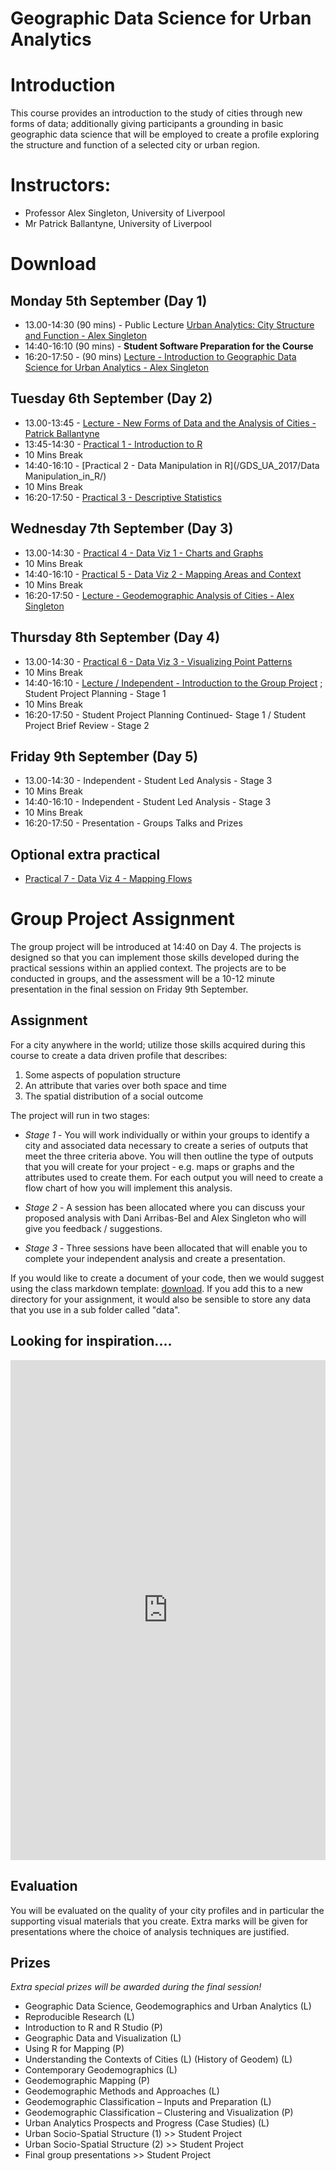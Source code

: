 # Geographic Data Science for Urban Analytics

# Introduction
This course provides an introduction to the study of cities through new forms of data; additionally giving participants a grounding in basic geographic data science that will be employed to create a profile exploring the structure and function of a selected city or urban region.

# Instructors:
* Professor Alex Singleton, University of Liverpool
* Mr Patrick Ballantyne, University of Liverpool

# Download

## Monday 5th September (Day 1)
* 13.00-14:30 (90 mins) - Public Lecture [Urban Analytics: City Structure and Function - Alex Singleton]()
* 14:40-16:10 (90 mins) - **Student Software Preparation for the Course**
* 16:20-17:50 - (90 mins) [Lecture - Introduction to Geographic Data Science for Urban Analytics - Alex Singleton]()

## Tuesday 6th September (Day 2)
* 13.00-13:45 - [Lecture - New Forms of Data and the Analysis of Cities - Patrick Ballantyne]()
* 13:45-14:30 - [Practical 1 - Introduction to R](/GDS_UA_2017/Introduction_to_R/)
* 10 Mins Break
* 14:40-16:10 - [Practical 2 - Data Manipulation in R](/GDS_UA_2017/Data Manipulation_in_R/)
* 10 Mins Break
* 16:20-17:50 - [Practical 3 - Descriptive Statistics](/GDS_UA_2017/Descriptive_statistics/)

## Wednesday 7th September (Day 3)
* 13.00-14:30 - [Practical 4 - Data Viz 1 - Charts and Graphs](/GDS_UA_2017/Charts_and_Graphs/)
* 10 Mins Break
* 14:40-16:10 - [Practical 5 - Data Viz 2 - Mapping Areas and Context](/GDS_UA_2017/Mapping_Areas_and_Context/)
* 10 Mins Break
* 16:20-17:50 - [Lecture - Geodemographic Analysis of Cities - Alex Singleton]()

## Thursday 8th September (Day 4)

* 13.00-14:30 - [Practical 6 - Data Viz 3 - Visualizing Point Patterns](/GDS_UA_2017/Visualizing_Point_Patterns/)
* 10 Mins Break
* 14:40-16:10 - [Lecture / Independent - Introduction to the Group Project]() ; Student Project Planning - Stage 1
* 10 Mins Break
* 16:20-17:50 - Student Project Planning Continued- Stage 1 / Student Project Brief Review - Stage 2
                                              
## Friday 9th September (Day 5)

* 13.00-14:30 - Independent - Student Led Analysis - Stage 3
* 10 Mins Break
* 14:40-16:10 - Independent - Student Led Analysis - Stage 3
* 10 Mins Break
* 16:20-17:50 - Presentation - Groups Talks and Prizes

## Optional extra practical
* [Practical 7 - Data Viz 4 - Mapping Flows](/GDS_UA_2017/Mapping_Flows/)

# Group Project Assignment

The group project will be introduced at 14:40 on Day 4. The projects is designed so that you can implement those skills developed during the practical sessions within an applied context. The projects are to be conducted in groups, and the assessment will be a 10-12 minute presentation in the final session on Friday 9th September. 

## Assignment 

For a city anywhere in the world; utilize those skills acquired during this course to create a data driven profile that describes:

1. Some aspects of population structure
2. An attribute that varies over both space and time
3. The spatial distribution of a social outcome

The project will run in two stages:

* _Stage 1_ - You will work individually or within your groups to identify a city and associated data necessary to create a series of outputs that meet the three criteria above. You will then outline the type of outputs that you will create for your project - e.g. maps or graphs and the attributes used to create them. For each output you will need to create a flow chart of how you will implement this analysis.

* _Stage 2_ - A session has been allocated where you can discuss your proposed analysis with Dani Arribas-Bel and Alex Singleton who will give you feedback / suggestions.

* _Stage 3_ - Three sessions have been allocated that will enable you to complete your independent analysis and create a presentation.

If you would like to create a document of your code, then we would suggest using the class markdown template: [download](/GDS_UA_2017/class_template.Rmd). If you add this to a new directory for your assignment, it would also be sensible to store any data that you use in a sub folder called "data".

## Looking for inspiration....

<iframe src="https://opendatainception.io/" height="800" width="100%" allowfullscreen="" frameborder="0"></iframe>


## Evaluation

You will be evaluated on the quality of your city profiles and in particular the supporting visual materials that you create. Extra marks will be given for presentations where the choice of analysis techniques are justified.

## Prizes

*Extra special prizes will be awarded during the final session!*






* Geographic Data Science, Geodemographics and Urban Analytics (L)
* Reproducible Research (L)
* Introduction to R and R Studio (P)
* Geographic Data and Visualization (L)
* Using R for Mapping (P)
* Understanding the Contexts of Cities (L) (History of Geodem) (L)
* Contemporary Geodemographics (L)
* Geodemographic Mapping (P)
* Geodemographic Methods and Approaches (L)
* Geodemographic Classification – Inputs and Preparation (L)
* Geodemographic Classification – Clustering and Visualization (P)
* Urban Analytics Prospects and Progress (Case Studies) (L)
* Urban Socio-Spatial Structure (1) >> Student Project
* Urban Socio-Spatial Structure (2)  >> Student Project
* Final group presentations >> Student Project







